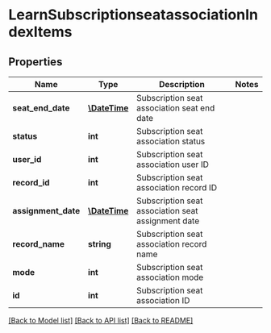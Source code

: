 # LearnSubscriptionseatassociationIndexItems

## Properties
Name | Type | Description | Notes
------------ | ------------- | ------------- | -------------
**seat_end_date** | [**\DateTime**](Date.md) | Subscription seat association seat end date | 
**status** | **int** | Subscription seat association status | 
**user_id** | **int** | Subscription seat association user ID | 
**record_id** | **int** | Subscription seat association record ID | 
**assignment_date** | [**\DateTime**](Date.md) | Subscription seat association seat assignment date | 
**record_name** | **string** | Subscription seat association record name | 
**mode** | **int** | Subscription seat association mode | 
**id** | **int** | Subscription seat association ID | 

[[Back to Model list]](../README.md#documentation-for-models) [[Back to API list]](../README.md#documentation-for-api-endpoints) [[Back to README]](../README.md)


